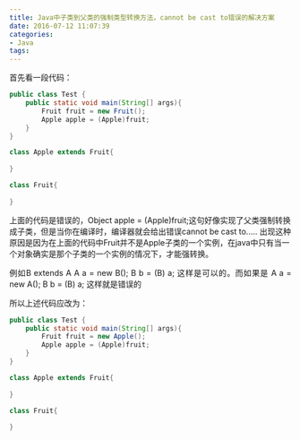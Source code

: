 ```yaml
---
title: Java中子类到父类的强制类型转换方法，cannot be cast to错误的解决方案
date: 2016-07-12 11:07:39
categories:
- Java
tags: 
---
```

首先看一段代码：
```java
public class Test {
	public static void main(String[] args){
		Fruit fruit = new Fruit();
		Apple apple = (Apple)fruit;
	}
}

class Apple extends Fruit{
	
}

class Fruit{
	
}
```
上面的代码是错误的，Object apple = (Apple)fruit;这句好像实现了父类强制转换成子类，但是当你在编译时，编译器就会给出错误cannot be cast to.....
出现这种原因是因为在上面的代码中Fruit并不是Apple子类的一个实例，在java中只有当一个对象确实是那个子类的一个实例的情况下，才能强转换。
<p style="text-align: justify;">例如B extends A
A a = new B();
B b = (B) a;
这样是可以的。而如果是
A a = new A();
B b = (B) a;
这样就是错误的</p>
所以上述代码应改为：

```java
public class Test {
	public static void main(String[] args){
		Fruit fruit = new Apple();
		Apple apple = (Apple)fruit;
	}
}

class Apple extends Fruit{
	
}

class Fruit{
	
}
```